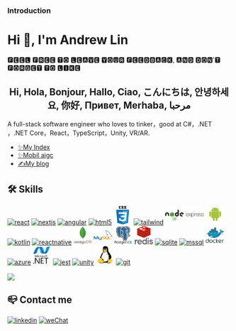 ### Introduction
<h1>Hi 👋, I'm Andrew Lin</h1>
              🅵🅴🅴🅻 🅵🆁🅴🅴 🆃🅾 🅻🅴🅰🆅🅴 🆈🅾🆄🆁 🅵🅴🅴🅳🅱🅰🅲🅺, 🅰🅽🅳 🅳🅾🅽'🆃 🅵🅾🆁🅶🅴🆃 🆃🅾 🅻🅸🅺🅴

<h2 align="center">Hi, Hola, Bonjour, Hallo, Ciao, こんにちは, 안녕하세요, 你好, Привет, Merhaba, مرحبا </h2>
 A full-stack software engineer who loves to tinker，good at C#，.NET ，.NET Core，React，TypeScript，Unity, VR/AR.

- [✨My Index](https://green-sky-08c907b00.4.azurestaticapps.net/)
- [✨Mobil aigc](https://white-island-05ab23a00.4.azurestaticapps.net/)
- [✍️My blog](https://linyu.art/)

<h2>🛠 Skills</h2>
<p>

<a target="_blank" href="https://reactjs.org/" target="_blank" style="display: inline-block;">
<img src="https://raw.githubusercontent.com/danielcranney/readme-generator/main/public/icons/skills/react-colored.svg" alt="react" width="42" height="42" />
</a>


<a target="_blank" href="https://nextjs.org/" target="_blank" style="display: inline-block;">
<img src="https://raw.githubusercontent.com/danielcranney/readme-generator/main/public/icons/skills/nextjs-colored.svg" alt="nextjs" width="42" height="42" />
</a>


<a target="_blank" href="https://angular.io" target="_blank" style="display: inline-block;">
<img src="https://raw.githubusercontent.com/danielcranney/readme-generator/main/public/icons/skills/angularjs-colored.svg" alt="angular" width="42" height="42" />
</a>


<a target="_blank" href="https://www.w3.org/html/" target="_blank" style="display: inline-block;">
<img src="https://raw.githubusercontent.com/danielcranney/readme-generator/main/public/icons/skills/html5-colored.svg" alt="html5" width="42" height="42" />
</a>


<a target="_blank" href="https://www.w3schools.com/css/" target="_blank" style="display: inline-block;">
<img src="https://raw.githubusercontent.com/devicons/devicon/master/icons/css3/css3-original-wordmark.svg" alt="css3" width="42" height="42" />
</a>


<a target="_blank" href="https://tailwindcss.com/" target="_blank" style="display: inline-block;">
<img src="https://raw.githubusercontent.com/danielcranney/readme-generator/main/public/icons/skills/tailwindcss-colored.svg" alt="tailwind" width="42" height="42" />
</a>


<a target="_blank" href="https://nodejs.org" target="_blank" style="display: inline-block;">
<img src="https://raw.githubusercontent.com/devicons/devicon/master/icons/nodejs/nodejs-original-wordmark.svg" alt="nodejs" width="42" height="42" />
</a>


<a target="_blank" href="https://expressjs.com" target="_blank" style="display: inline-block;">
<img src="https://raw.githubusercontent.com/devicons/devicon/master/icons/express/express-original-wordmark.svg" alt="express" width="42" height="42" />
</a>


<a target="_blank" href="https://developer.android.com" target="_blank" style="display: inline-block;">
<img src="https://raw.githubusercontent.com/devicons/devicon/master/icons/android/android-original-wordmark.svg" alt="android" width="42" height="42" />
</a>


<a target="_blank" href="https://kotlinlang.org" target="_blank" style="display: inline-block;">
<img src="https://www.vectorlogo.zone/logos/kotlinlang/kotlinlang-icon.svg" alt="kotlin" width="42" height="42" />
</a>


<a target="_blank" href="https://reactnative.dev/" target="_blank" style="display: inline-block;">
<img src="https://reactnative.dev/img/header_logo.svg" alt="reactnative" width="42" height="42" />
</a>


<a target="_blank" href="https://www.mongodb.com/" target="_blank" style="display: inline-block;">
<img src="https://raw.githubusercontent.com/devicons/devicon/master/icons/mongodb/mongodb-original-wordmark.svg" alt="mongodb" width="42" height="42" />
</a>


<a target="_blank" href="https://www.mysql.com/" target="_blank" style="display: inline-block;">
<img src="https://raw.githubusercontent.com/devicons/devicon/master/icons/mysql/mysql-original-wordmark.svg" alt="mysql" width="42" height="42" />
</a>


<a target="_blank" href="https://www.postgresql.org" target="_blank" style="display: inline-block;">
<img src="https://raw.githubusercontent.com/devicons/devicon/master/icons/postgresql/postgresql-original-wordmark.svg" alt="postgresql" width="42" height="42" />
</a>


<a target="_blank" href="https://redis.io" target="_blank" style="display: inline-block;">
<img src="https://raw.githubusercontent.com/devicons/devicon/master/icons/redis/redis-original-wordmark.svg" alt="redis" width="42" height="42" />
</a>


<a target="_blank" href="https://www.sqlite.org/" target="_blank" style="display: inline-block;">
<img src="https://www.vectorlogo.zone/logos/sqlite/sqlite-icon.svg" alt="sqlite" width="42" height="42" />
</a>


<a target="_blank" href="https://www.microsoft.com/en-us/sql-server" target="_blank" style="display: inline-block;">
<img src="https://www.svgrepo.com/show/303229/microsoft-sql-server-logo.svg" alt="mssql" width="42" height="42" />
</a>


<a target="_blank" href="https://www.docker.com/" target="_blank" style="display: inline-block;">
<img src="https://raw.githubusercontent.com/devicons/devicon/master/icons/docker/docker-original-wordmark.svg" alt="docker" width="42" height="42" />
</a>


<a target="_blank" href="https://azure.microsoft.com/en-in/" target="_blank" style="display: inline-block;">
<img src="https://www.vectorlogo.zone/logos/microsoft_azure/microsoft_azure-icon.svg" alt="azure" width="42" height="42" />
</a>


<a target="_blank" href="https://dotnet.microsoft.com/" target="_blank" style="display: inline-block;">
<img src="https://raw.githubusercontent.com/devicons/devicon/master/icons/dot-net/dot-net-original-wordmark.svg" alt="dotnet" width="42" height="42" />
</a>


<a target="_blank" href="https://jestjs.io" target="_blank" style="display: inline-block;">
<img src="https://www.vectorlogo.zone/logos/jestjsio/jestjsio-icon.svg" alt="jest" width="42" height="42" />
</a>


<a target="_blank" href="https://unity.com/" target="_blank" style="display: inline-block;">
<img src="https://www.vectorlogo.zone/logos/unity3d/unity3d-icon.svg" alt="unity" width="42" height="42" />
</a>


<a target="_blank" href="https://www.linux.org/" target="_blank" style="display: inline-block;">
<img src="https://raw.githubusercontent.com/devicons/devicon/master/icons/linux/linux-original.svg" alt="linux" width="42" height="42" />
</a>


<a target="_blank" href="https://git-scm.com/" target="_blank" style="display: inline-block;">
<img src="https://www.vectorlogo.zone/logos/git-scm/git-scm-icon.svg" alt="git" width="42" height="42" />
</a>

</p>

<a href="https://github.com/lywedo" target="_blank">
<img height="200" align="center" src="https://github-readme-stats-one-mu-82.vercel.app/api/top-langs/?username=lywedo&layout=compact&langs_count=8&bg_color=ffffff#gh-light-mode-only" />
</a>

<h2>📪 Contact me</h2>
<p>
<a target="_blank" href="https://www.linkedin.com/in/yu-lin-andrew" target="_blank" style="display: inline-block;">
<img src="https://img.shields.io/badge/linkedin-logo?style=for-the-badge&logo=linkedin&logoColor=white&color=%230a77b6" alt="linkedin" />
</a>

<a target="_blank" href="https://githubbio.com/weChat/dx5qtt1" target="_blank" style="display: inline-block;">
<img src="https://img.shields.io/badge/WeChat-07C160?style=for-the-badge&logo=wechat&logoColor=white" alt="weChat" />
</a>

</p>

